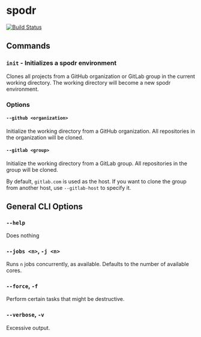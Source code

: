 # spodr
[![Build Status](https://travis-ci.org/fairmanager/spodr.svg?branch=master)](https://travis-ci.org/fairmanager/spodr)

## Commands

### `init` - Initializes a spodr environment

Clones all projects from a GitHub organization or GitLab group in the current working directory. The working directory 
will become a new spodr environment.

### Options

#### `--github <organization>`

Initialize the working directory from a GitHub organization. All repositories in the organization will be cloned.

#### `--gitlab <group>`

Initialize the working directory from a GitLab group. All repositories in the group will be cloned.

By default, `gitlab.com` is used as the host. If you want to clone the group from another host, use `--gitlab-host` to specify it.

## General CLI Options

### `--help`

Does nothing

### `--jobs <n>`, `-j <n>`

Runs `n` jobs concurrently, as available. Defaults to the number of available cores.

### `--force`, `-f`

Perform certain tasks that might be destructive.

### `--verbose`, `-v`

Excessive output.
